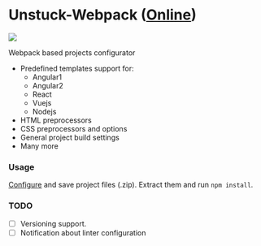 # Unstuck-Webpack ([Online](http://linuxenko.github.io/unstuck-webpack))

[![](https://raw.githubusercontent.com/linuxenko/unstuck-webpack/master/media/screen.png)](http://linuxenko.github.io/unstuck-webpack)


 Webpack based projects configurator

  * Predefined templates support for:
    * Angular1
    * Angular2
    * React
    * Vuejs
    * Nodejs
  * HTML preprocessors
  * CSS preprocessors and options
  * General project build settings
  * Many more


### Usage

[Configure](http://linuxenko.github.io/unstuck-webpack) and save project files (.zip).
Extract them and run `npm install`.

### TODO

 - [ ] Versioning support.
 - [ ] Notification about linter configuration
